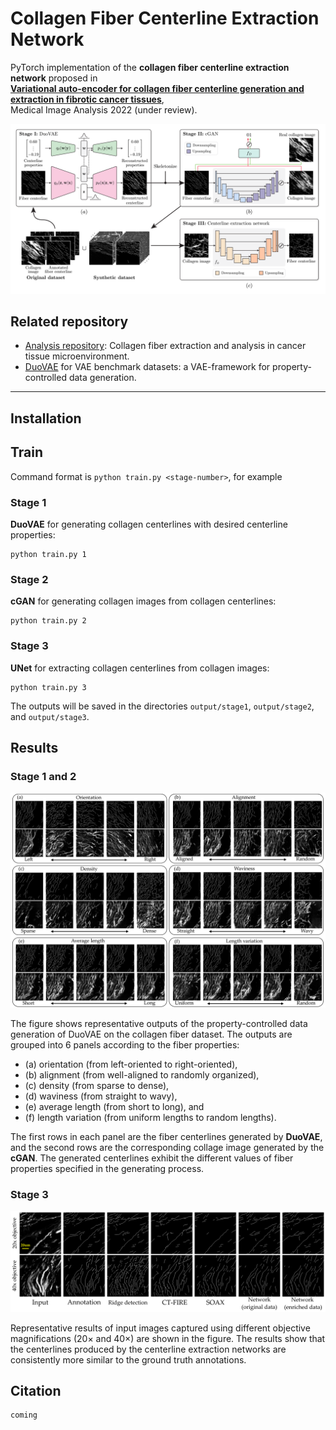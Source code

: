 # Collagen Fiber Centerline Extraction Network

PyTorch implementation of the **collagen fiber centerline extraction network** proposed in\
[**Variational auto-encoder for collagen fiber centerline generation and extraction in fibrotic cancer tissues**](),\
Medical Image Analysis 2022 (under review).

![figure](/etc/figures/pipeline.png)

## Related repository
 - [Analysis repository](https://github.com/uw-loci/collagen-fiber-metrics): Collagen fiber extraction and analysis in cancer tissue microenvironment.
 - [DuoVAE](https://github.com/hjoonpark/duovae) for VAE benchmark datasets: a VAE-framework for property-controlled data generation.

---

## Installation

## Train

Command format is `python train.py <stage-number>`, for example

### Stage 1
**DuoVAE** for generating collagen centerlines with desired centerline properties:

    python train.py 1

### Stage 2
**cGAN** for generating collagen images from collagen centerlines:

    python train.py 2

### Stage 3

**UNet** for extracting collagen centerlines from collagen images:

    python train.py 3

The outputs will be saved in the directories `output/stage1`, `output/stage2`, and `output/stage3`.

## Results

### Stage 1 and 2

![figure](/etc/figures/result_stage1_stage2.png)

The figure shows representative outputs of the property-controlled data generation of DuoVAE on the collagen fiber dataset. The outputs are grouped into 6 panels according to the fiber properties: 

- (a) orientation (from left-oriented to right-oriented), 
- (b) alignment (from well-aligned to randomly organized), 
- (c) density (from sparse to dense), 
- (d) waviness (from straight to wavy), 
- (e) average length (from short to long), and 
- (f) length variation (from uniform lengths to random lengths). 

The first rows in each panel are the fiber centerlines generated by **DuoVAE**, and the second rows are the corresponding collage image generated by the **cGAN**. The generated centerlines exhibit the different values of fiber properties specified in the generating process.

### Stage 3

![figure](/etc/figures/result_stage3.png)

Representative results of input images captured using different objective magnifications (20× and 40×) are shown in the figure. The results show that the centerlines produced by the centerline extraction networks are consistently more similar to the ground truth annotations.


## Citation

    coming
